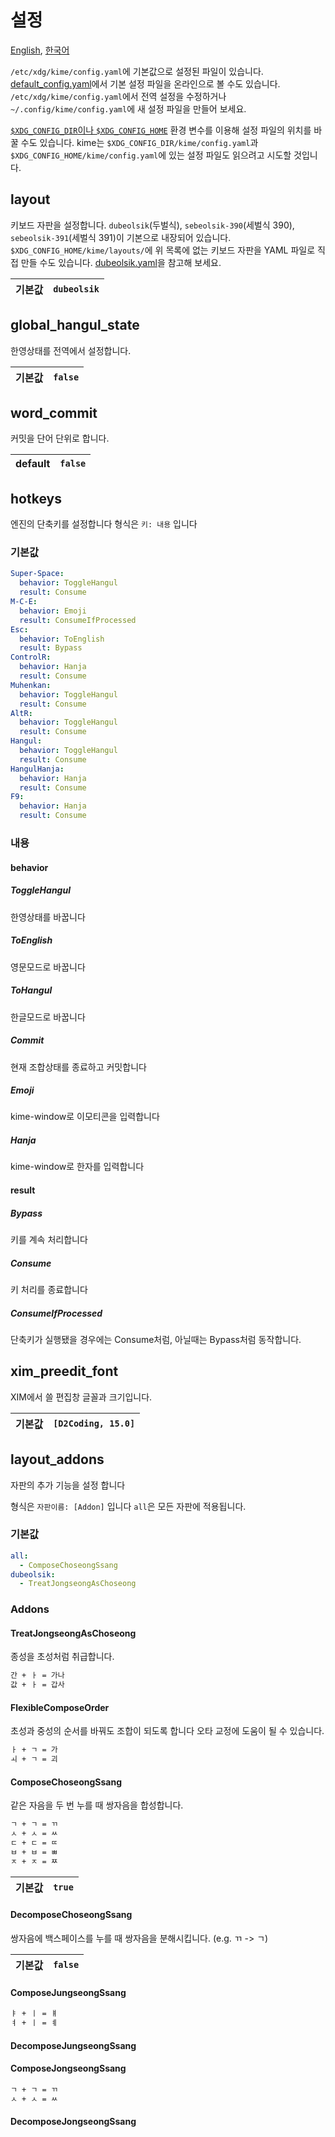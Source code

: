 # 설정

[English](CONFIGURATION.md), [한국어](CONFIGURATION.ko.md)

`/etc/xdg/kime/config.yaml`에 기본값으로 설정된 파일이 있습니다. [default_config.yaml](../res/default_config.yaml)에서 기본 설정 파일을 온라인으로 볼 수도 있습니다. `/etc/xdg/kime/config.yaml`에서 전역 설정을 수정하거나 `~/.config/kime/config.yaml`에 새 설정 파일을 만들어 보세요.

[`$XDG_CONFIG_DIR`이나 `$XDG_CONFIG_HOME`][xdg] 환경 변수를 이용해 설정 파일의 위치를 바꿀 수도 있습니다. kime는 `$XDG_CONFIG_DIR/kime/config.yaml`과 `$XDG_CONFIG_HOME/kime/config.yaml`에 있는 설정 파일도 읽으려고 시도할 것입니다.

[xdg]: https://specifications.freedesktop.org/basedir-spec/basedir-spec-latest.html#introduction

## layout

키보드 자판을 설정합니다. `dubeolsik`(두벌식), `sebeolsik-390`(세벌식 390), `sebeolsik-391`(세벌식 391)이 기본으로 내장되어 있습니다. `$XDG_CONFIG_HOME/kime/layouts/`에 위 목록에 없는 키보드 자판을 YAML 파일로 직접 만들 수도 있습니다. [dubeolsik.yaml]을 참고해 보세요.

[dubeolsik.yaml]: ../src/engine/core/data/dubeolsik.yaml

| 기본값 |`dubeolsik`|
|--------|-----------|

## global_hangul_state

한영상태를 전역에서 설정합니다.

| 기본값 |`false`|
|--------|-------|

## word_commit

커밋을 단어 단위로 합니다.

| default |`false`|
|---------|-------|

## hotkeys

엔진의 단축키를 설정합니다 형식은 `키: 내용` 입니다

### 기본값

```yaml
Super-Space:
  behavior: ToggleHangul
  result: Consume
M-C-E:
  behavior: Emoji
  result: ConsumeIfProcessed
Esc:
  behavior: ToEnglish
  result: Bypass
ControlR:
  behavior: Hanja
  result: Consume
Muhenkan:
  behavior: ToggleHangul
  result: Consume
AltR:
  behavior: ToggleHangul
  result: Consume
Hangul:
  behavior: ToggleHangul
  result: Consume
HangulHanja:
  behavior: Hanja
  result: Consume
F9:
  behavior: Hanja
  result: Consume
```

### 내용

#### behavior

##### ToggleHangul

한영상태를 바꿉니다

##### ToEnglish

영문모드로 바꿉니다

##### ToHangul

한글모드로 바꿉니다

##### Commit

현재 조합상태를 종료하고 커밋합니다

##### Emoji

kime-window로 이모티콘을 입력합니다

##### Hanja

kime-window로 한자를 입력합니다

#### result

##### Bypass

키를 계속 처리합니다

##### Consume

키 처리를 종료합니다

##### ConsumeIfProcessed

단축키가 실행됐을 경우에는 Consume처럼, 아닐때는 Bypass처럼 동작합니다.

## xim_preedit_font

XIM에서 쓸 편집창 글꼴과 크기입니다.

| 기본값 |`[D2Coding, 15.0]`|
|--------|------------------|

## layout_addons

자판의 추가 기능을 설정 합니다

형식은 `자판이름: [Addon]` 입니다 `all`은 모든 자판에 적용됩니다.

### 기본값

```yaml
all:
  - ComposeChoseongSsang
dubeolsik:
  - TreatJongseongAsChoseong
```

### Addons

#### TreatJongseongAsChoseong

종성을 초성처럼 취급합니다.

```txt
간 + ㅏ = 가나
값 + ㅏ = 갑사
```

#### FlexibleComposeOrder

초성과 중성의 순서를 바꿔도 조합이 되도록 합니다 오타 교정에 도움이 될 수 있습니다.

```txt
ㅏ + ㄱ = 가
ㅚ + ㄱ = 괴
```

#### ComposeChoseongSsang

같은 자음을 두 번 누를 때 쌍자음을 합성합니다.

```txt
ㄱ + ㄱ = ㄲ
ㅅ + ㅅ = ㅆ
ㄷ + ㄷ = ㄸ
ㅂ + ㅂ = ㅃ
ㅈ + ㅈ = ㅉ
```

| 기본값 |`true`|
|--------|------|

#### DecomposeChoseongSsang

쌍자음에 백스페이스를 누를 때 쌍자음을 분해시킵니다. (e.g. ㄲ -> ㄱ)

| 기본값 |`false`|
|--------|-------|

#### ComposeJungseongSsang

```txt
ㅑ + ㅣ = ㅒ
ㅕ + ㅣ = ㅖ
```

#### DecomposeJungseongSsang

#### ComposeJongseongSsang

```txt
ㄱ + ㄱ = ㄲ
ㅅ + ㅅ = ㅆ
```

#### DecomposeJongseongSsang
